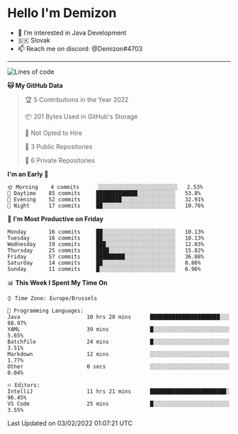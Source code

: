 # Hello I'm Demizon
- 👀 I’m interested in Java Development
- 🇸🇰 Slovak
- 📫 Reach me on discord: @Demizon#4703
<hr>

<!--START_SECTION:waka-->
![Lines of code](https://img.shields.io/badge/From%20Hello%20World%20I%27ve%20Written-11%20Thousand%20lines%20of%20code-blue)

**🐱 My GitHub Data** 

> 🏆 5 Contributions in the Year 2022
 > 
> 📦 201 Bytes Used in GitHub's Storage 
 > 
> 🚫 Not Opted to Hire
 > 
> 📜 3 Public Repositories 
 > 
> 🔑 6 Private Repositories  
 > 
**I'm an Early 🐤** 

```text
🌞 Morning    4 commits      ░░░░░░░░░░░░░░░░░░░░░░░░░   2.53% 
🌆 Daytime    85 commits     █████████████░░░░░░░░░░░░   53.8% 
🌃 Evening    52 commits     ████████░░░░░░░░░░░░░░░░░   32.91% 
🌙 Night      17 commits     ██░░░░░░░░░░░░░░░░░░░░░░░   10.76%

```
📅 **I'm Most Productive on Friday** 

```text
Monday       16 commits     ██░░░░░░░░░░░░░░░░░░░░░░░   10.13% 
Tuesday      16 commits     ██░░░░░░░░░░░░░░░░░░░░░░░   10.13% 
Wednesday    19 commits     ███░░░░░░░░░░░░░░░░░░░░░░   12.03% 
Thursday     25 commits     ████░░░░░░░░░░░░░░░░░░░░░   15.82% 
Friday       57 commits     █████████░░░░░░░░░░░░░░░░   36.08% 
Saturday     14 commits     ██░░░░░░░░░░░░░░░░░░░░░░░   8.86% 
Sunday       11 commits     █░░░░░░░░░░░░░░░░░░░░░░░░   6.96%

```


📊 **This Week I Spent My Time On** 

```text
⌚︎ Time Zone: Europe/Brussels

💬 Programming Languages: 
Java                     10 hrs 28 mins      ██████████████████████░░░   88.97% 
YAML                     39 mins             █░░░░░░░░░░░░░░░░░░░░░░░░   5.65% 
Batchfile                24 mins             █░░░░░░░░░░░░░░░░░░░░░░░░   3.51% 
Markdown                 12 mins             ░░░░░░░░░░░░░░░░░░░░░░░░░   1.77% 
Other                    0 secs              ░░░░░░░░░░░░░░░░░░░░░░░░░   0.04%

🔥 Editors: 
IntelliJ                 11 hrs 21 mins      ████████████████████████░   96.45% 
VS Code                  25 mins             █░░░░░░░░░░░░░░░░░░░░░░░░   3.55%

```


 Last Updated on 03/02/2022 01:07:21 UTC
<!--END_SECTION:waka-->
